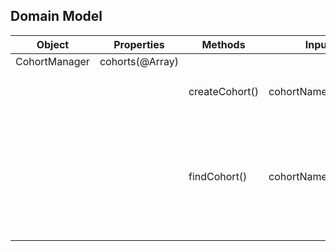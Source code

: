 ## Domain Model

| Object        | Properties      | Methods        | Inputs              | Notes | Scenario              | Output  | Example                                                        |
| ------------- | --------------- | -------------- | ------------------- | ----- | --------------------- | ------- | -------------------------------------------------------------- |
| CohortManager | cohorts(@Array) |                |                     |       |                       |         |                                                                |
|               |                 | createCohort() | cohortName(@String) |       | name is unique        | @Object | `createCohort('cohort-11') => {name: cohort-11, students: []}` |
|               |                 |                |                     |       | name is not unique    | @String | `createCohort('cohort-11') => "cohort-11 already exists"`      |
|               |                 | findCohort()   | cohortName(@String) |       | cohort exists         | @Object | `findCohort('cohort-11') => {name: cohort-11, students: []}`   |
|               |                 |                |                     |       | cohort does not exist | @String | `findCohort('cohort-99') => "cohort-99 doesn't exist"`         |
